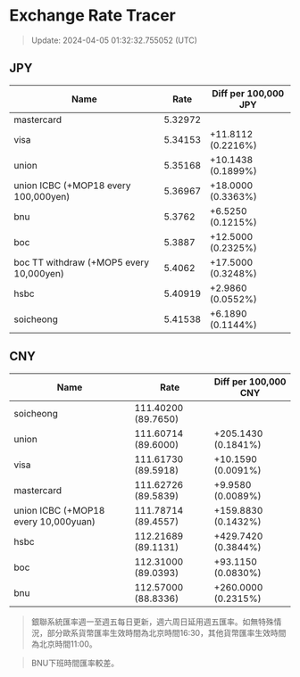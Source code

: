 # Exchange Rate Tracer

> Update: 2024-04-05 01:32:32.755052 (UTC)

## JPY

| Name                                    |    Rate | Diff per 100,000 JPY   |
|-----------------------------------------|---------|------------------------|
| mastercard                              | 5.32972 |                        |
| visa                                    | 5.34153 | +11.8112 (0.2216%)     |
| union                                   | 5.35168 | +10.1438 (0.1899%)     |
| union ICBC (+MOP18 every 100,000yen)    | 5.36967 | +18.0000 (0.3363%)     |
| bnu                                     | 5.3762  | +6.5250 (0.1215%)      |
| boc                                     | 5.3887  | +12.5000 (0.2325%)     |
| boc TT withdraw (+MOP5 every 10,000yen) | 5.4062  | +17.5000 (0.3248%)     |
| hsbc                                    | 5.40919 | +2.9860 (0.0552%)      |
| soicheong                               | 5.41538 | +6.1890 (0.1144%)      |

## CNY

| Name                                 | Rate                | Diff per 100,000 CNY   |
|--------------------------------------|---------------------|------------------------|
| soicheong                            | 111.40200	(89.7650) |                        |
| union                                | 111.60714	(89.6000) | +205.1430 (0.1841%)    |
| visa                                 | 111.61730	(89.5918) | +10.1590 (0.0091%)     |
| mastercard                           | 111.62726	(89.5839) | +9.9580 (0.0089%)      |
| union ICBC (+MOP18 every 10,000yuan) | 111.78714	(89.4557) | +159.8830 (0.1432%)    |
| hsbc                                 | 112.21689	(89.1131) | +429.7420 (0.3844%)    |
| boc                                  | 112.31000	(89.0393) | +93.1150 (0.0830%)     |
| bnu                                  | 112.57000	(88.8336) | +260.0000 (0.2315%)    |


> 銀聯系統匯率週一至週五每日更新，週六周日延用週五匯率。如無特殊情況，部分歐系貨幣匯率生效時間為北京時間16:30，其他貨幣匯率生效時間為北京時間11:00。

> BNU下班時間匯率較差。

